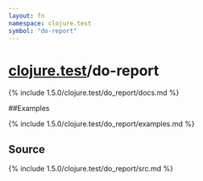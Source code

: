 ```yaml
---
layout: fn
namespace: clojure.test
symbol: "do-report"
---
```


# [clojure.test](../)/do-report

{% include 1.5.0/clojure.test/do_report/docs.md %}

##Examples

{% include 1.5.0/clojure.test/do_report/examples.md %}
## Source
{% include 1.5.0/clojure.test/do_report/src.md %}

